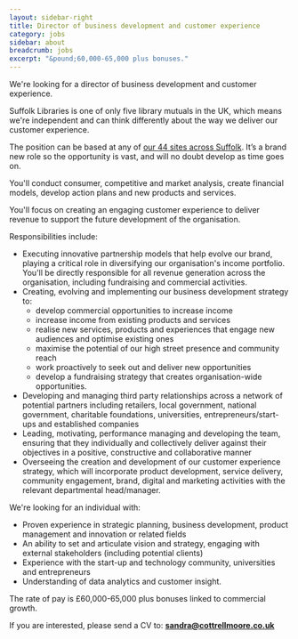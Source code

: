 ```yaml
---
layout: sidebar-right
title: Director of business development and customer experience
category: jobs
sidebar: about
breadcrumb: jobs
excerpt: "&pound;60,000-65,000 plus bonuses."
---
```


We're looking for a director of business development and customer experience.

Suffolk Libraries is one of only five library mutuals in the UK, which means we're independent and can think differently about the way we deliver our customer experience.

The position can be based at any of [our 44 sites across Suffolk](/libraries/). It’s a brand new role so the opportunity is vast, and will no doubt develop as time goes on.

You'll conduct consumer, competitive and market analysis, create financial models, develop action plans and new products and services.

You'll focus on creating an engaging customer experience to deliver revenue to support the future development of the organisation.

Responsibilities include:

- Executing innovative partnership models that help evolve our brand, playing a critical role in diversifying our organisation's income portfolio. You'll be directly responsible for all revenue generation across the organisation, including fundraising and commercial activities.
- Creating, evolving and implementing our business development strategy to:
    - develop commercial opportunities to increase income
    - increase income from existing products and services
    - realise new services, products and experiences that engage new audiences and optimise existing ones
    - maximise the potential of our high street presence and community reach
    - work proactively to seek out and deliver new opportunities
    - develop a fundraising strategy that creates organisation-wide opportunities.
- Developing and managing third party relationships across a network of potential partners including retailers, local government, national government, charitable foundations, universities, entrepreneurs/start-ups and established companies
- Leading, motivating, performance managing and developing the team, ensuring that they individually and collectively deliver against their objectives in a positive, constructive and collaborative manner
- Overseeing the creation and development of our customer experience strategy, which will incorporate product development, service delivery, community engagement, brand, digital and marketing activities with the relevant departmental head/manager.

We're looking for an individual with:

- Proven experience in strategic planning, business development, product management and innovation or related fields
- An ability to set and articulate vision and strategy, engaging with external stakeholders (including potential clients)
- Experience with the start-up and technology community, universities and entrepreneurs
- Understanding of data analytics and customer insight.

The rate of pay is &pound;60,000-65,000 plus bonuses linked to commercial growth.

If you are interested, please send a CV to: **sandra@cottrellmoore.co.uk**
